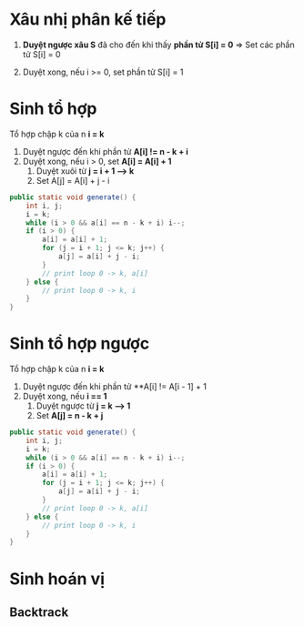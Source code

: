 # Xâu nhị phân kế tiếp
1. **Duyệt ngược xâu S** đã cho đến khi thấy **phần tử S[i] = 0**
=> Set các phần tử S[i] = 0

2. Duyệt xong, nếu i >= 0, set phần tử S[i] = 1

# Sinh tổ hợp

Tổ hợp chập k của n
**i = k**
1. Duyệt ngược đến khi phần tử **A[i] != n - k + i**
2. Duyệt xong, nếu i > 0, set **A[i] = A[i] + 1**
	1. Duyệt xuôi từ **j = i + 1 --> k**
	2. Set A[j] = A[i] + j - i

``` java
public static void generate() {  
    int i, j;  
    i = k;  
    while (i > 0 && a[i] == n - k + i) i--;  
    if (i > 0) {  
        a[i] = a[i] + 1;  
        for (j = i + 1; j <= k; j++) {  
            a[j] = a[i] + j - i;  
        }  
        // print loop 0 -> k, a[i]  
    } else {  
        // print loop 0 -> k, i  
    }  
}
```

# Sinh tổ hợp ngược

Tổ hợp chập k của n
**i = k**
1. Duyệt ngược đến khi phần tử **A[i] != A[i - 1] + 1
2. Duyệt xong, nếu **i == 1**
	1. Duyệt ngược từ **j = k --> 1**
	2. Set **A[j] = n - k + j**

``` java
public static void generate() {  
    int i, j;  
    i = k;  
    while (i > 0 && a[i] == n - k + i) i--;  
    if (i > 0) {  
        a[i] = a[i] + 1;  
        for (j = i + 1; j <= k; j++) {  
            a[j] = a[i] + j - i;  
        }  
        // print loop 0 -> k, a[i]  
    } else {  
        // print loop 0 -> k, i  
    }  
}
```
# Sinh hoán vị 
## Backtrack

